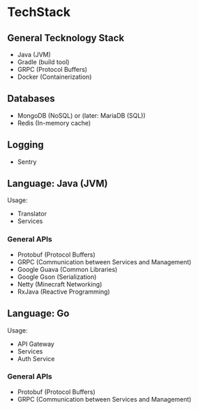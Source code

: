 # TechStack

## General Tecknology Stack

- Java (JVM)
- Gradle (build tool)
- GRPC (Protocol Buffers)
- Docker (Containerization)


## Databases
- MongoDB (NoSQL) or (later: MariaDB (SQL))
- Redis (In-memory cache)

## Logging
- Sentry 


## Language: Java (JVM)

Usage: 

- Translator
- Services

### General APIs

- Protobuf (Protocol Buffers)
- GRPC (Communication between Services and Management)
- Google Guava (Common Libraries)
- Google Gson (Serialization)
- Netty (Minecraft Networking)
- RxJava (Reactive Programming)


## Language: Go

Usage:

- API Gateway
- Services
- Auth Service

### General APIs

- Protobuf (Protocol Buffers)
- GRPC (Communication between Services and Management)
